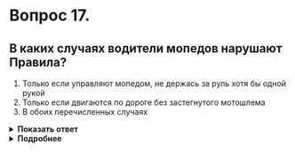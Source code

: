 # Вопрос 17.

## В каких случаях водители мопедов нарушают Правила?

1. Только если управляют мопедом, не держась за руль хотя бы одной рукой
2. Только если двигаются по дороге без застегнутого мотошлема
3. В обоих перечисленных случаях

<details>
<summary><b>Показать ответ</b></summary>
Правильный ответ: 3
</details>
<details>
<summary><b>Подробнее</b></summary>
Водителям мопедов запрещается:
– управлять мопедом не держать за руль хотя бы одной рукой;
– двигаться по дороге без застегнутого мотошлема.
Правильный ответ - в обоих перечисленных случаях.
(Пункт 24.8 ПДД)
</details>